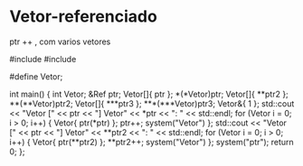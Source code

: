 # Vetor-referenciado
ptr ++  , com varios vetores


#include <iostream>
#include <iomanip>

#define Vetor;

int main()
{
	int Vetor;
	&Ref ptr;
	Vetor[]{ ptr };
	*(*Vetor)ptr;
	Vetor[]{ **ptr2 };
	**(**Vetor)ptr2;
	Vetor[]{ ***ptr3 };
	***(***Vetor)ptr3;
	Vetor&{ 1 };
	std::cout << "Vetor [" << ptr << "] Vetor" << *ptr << ": " << std::endl;
	for (Vetor i = 0; i > 0; i++)
	{
		Vetor{ ptr(*ptr) };
		ptr++;
		system("Vetor")
	};
	std::cout << "Vetor [" << ptr << "] Vetor" << **ptr2 << ": " << std::endl;
	for (Vetor i = 0; i > 0; i++)
	{
		Vetor{ ptr(**ptr2) };
		**ptr2++;
		system("Vetor")
	};
	system("ptr");
	return 0;
};
